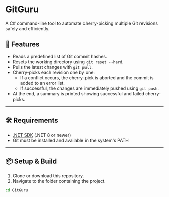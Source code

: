# GitGuru

A C# command-line tool to automate cherry-picking multiple Git revisions safely and efficiently.

## 🚀 Features

- Reads a predefined list of Git commit hashes.
- Resets the working directory using `git reset --hard`.
- Pulls the latest changes with `git pull`.
- Cherry-picks each revision one by one:
  - If a conflict occurs, the cherry-pick is aborted and the commit is added to an error list.
  - If successful, the changes are immediately pushed using `git push`.
- At the end, a summary is printed showing successful and failed cherry-picks.

---

## 🛠 Requirements

- [.NET SDK](https://dotnet.microsoft.com/download) (.NET 8 or newer)
- Git must be installed and available in the system's PATH

---

## 📦 Setup & Build

1. Clone or download this repository.
2. Navigate to the folder containing the project.

```bash
cd GitGuru

